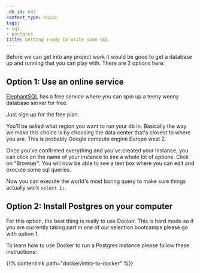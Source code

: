 ```yaml
---
_db_id: 642
content_type: topic
tags:
- sql
- postgres
title: Getting ready to write some SQL
---
```


Before we can get into any project work it would be good to get a database up and running that you can play with. There are 2 options here:

## Option 1: Use an online service

[ElephantSQL](https://www.elephantsql.com/) has a free service where you can spin up a teeny weeny database server for free.

Just sign up for the free plan.

You'll be asked what region you want to run your db in. Basically the way we make this choice is by choosing the data center that's closest to where you are. This is probably Google compute engine Europe west 2. 

Once you've confirmed everything and you've created your instance, you can click on the name of your instance to see a whole lot of options. Click on "Browser". You will now be able to see a text box where you can edit and execute some sql queries.

Now you can execute the world's most boring query to make sure things actually work `select 1;`.

## Option 2: Install Postgres on your computer

For this option, the best thing is really to use Docker. This is hard mode so if you are currently taking part in one of our selection bootcamps please go with option 1.

To learn how to use Docker to run a Postgres instance please follow these instructions:

{{% contentlink path="docker/intro-to-docker" %}}